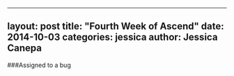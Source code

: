 
---
layout: post
title:  "Fourth Week of Ascend"
date:   2014-10-03
categories: jessica
author: Jessica Canepa
---

###Assigned to a bug 

